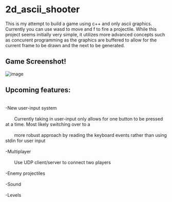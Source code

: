 # 2d_ascii_shooter
This is my attempt to build a game using c++ and only ascii graphics. Currently you can use wasd to move and f to fire a projectile. While
this project seems initially very simple, it utilizes more advanced concepts such as concurent programming as the graphics are buffered to allow
for the current frame to be drawn and the next to be generated.


## Game Screenshot! ##
![image](https://user-images.githubusercontent.com/30327564/187623451-f9e9c8cd-3c68-4434-910a-e559cac8a92d.png)

## Upcoming features: ##
<br> -New user-input system <br />
<br> &nbsp;&nbsp;&nbsp;&nbsp;&nbsp;&nbsp; Currently taking in user-input only allows for one button to be pressed at a time. Most likely switching over to a <br/>
<br> &nbsp;&nbsp;&nbsp;&nbsp;&nbsp;&nbsp; more robust approach by reading the keyboard events rather than using stdin for user input <br />
<br> -Multiplayer <br />
<br> &nbsp;&nbsp;&nbsp;&nbsp;&nbsp;&nbsp; Use UDP client/server to connect two players <br />
<br> -Enemy projectiles <br />
<br> -Sound <br />
<br> -Levels <br />
